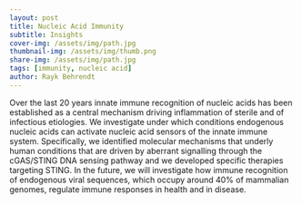 ```yaml
---
layout: post
title: Nucleic Acid Immunity
subtitle: Insights
cover-img: /assets/img/path.jpg
thumbnail-img: /assets/img/thumb.png
share-img: /assets/img/path.jpg
tags: [immunity, nucleic acid]
author: Rayk Behrendt
---
```


Over the last 20 years innate immune recognition of nucleic acids has been established as a central mechanism driving inflammation of sterile and of infectious etiologies. We investigate under which conditions endogenous nucleic acids can activate nucleic acid sensors of the innate immune system. Specifically, we identified molecular mechanisms that underly human conditions that are driven by aberrant signalling through the cGAS/STING DNA sensing pathway and we developed specific therapies targeting STING. In the future, we will investigate how immune recognition of endogenous viral sequences, which occupy around 40% of mammalian genomes, regulate immune responses in health and in disease.